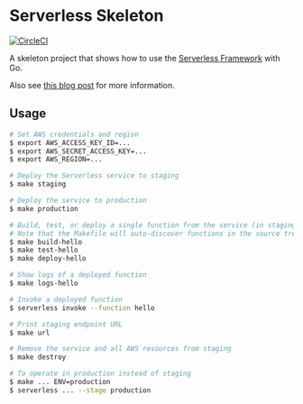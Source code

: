 # Serverless Skeleton

[![CircleCI](https://circleci.com/gh/mlafeldt/serverless-skeleton.svg?style=svg)](https://circleci.com/gh/mlafeldt/serverless-skeleton)

A skeleton project that shows how to use the [Serverless Framework](https://serverless.com/framework/) with Go.

Also see [this blog post](https://serverless.com/blog/framework-example-golang-lambda-support/) for more information.

## Usage

```bash
# Set AWS credentials and region
$ export AWS_ACCESS_KEY_ID=...
$ export AWS_SECRET_ACCESS_KEY=...
$ export AWS_REGION=...

# Deploy the Serverless service to staging
$ make staging

# Deploy the service to production
$ make production

# Build, test, or deploy a single function from the service (in staging).
# Note that the Makefile will auto-discover functions in the source tree.
$ make build-hello
$ make test-hello
$ make deploy-hello

# Show logs of a deployed function
$ make logs-hello

# Invoke a deployed function
$ serverless invoke --function hello

# Print staging endpoint URL
$ make url

# Remove the service and all AWS resources from staging
$ make destroy

# To operate in production instead of staging
$ make ... ENV=production
$ serverless ... --stage production
```
